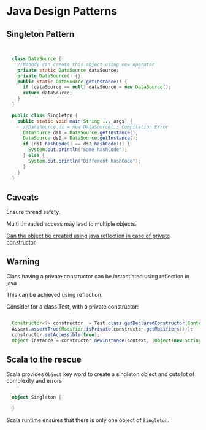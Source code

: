 # Java Design Patterns

## Singleton Pattern

```java


  class DataSource {
    //Nobody can create this object using new operator
    private static DataSource dataSource;
    private DataSource() {}
    public static DataSource getInstance() {
      if (dataSource == null) dataSource = new DataSource();
      return dataSource;
    }
  }

```


```java
  public class Singleton {
    public static void main(String ... args) {
      //DataSource ds = new DataSource(); Compilation Error
      DataSource ds1 = DataSource.getInstance();
      DataSource ds2 = DataSource.getInstance();
      if (ds1.hashCode() == ds2.hashCode()) {
        System.out.println("Same hashCode");
      } else {
        System.out.println("Different hashCode");
      }
    }
  }
```

## Caveats

Ensure thread safety.

Multi threaded access may lead to multiple objects.

[Can the object be created using java reflection in case of private constructor](http://stackoverflow.com/questions/2599440/how-can-i-access-a-private-constructor-of-a-class)


## Warning

Class having a private constructor can be instantiated using reflection in java

This can be achieved using reflection.

Consider for a class Test, with a private constructor:

```java

  Constructor<?> constructor  = Test.class.getDeclaredConstructor(Context.class, String[].class);
  Assert.assertTrue(Modifier.isPrivate(constructor.getModifiers()));
  constructor.setAccessible(true);
  Object instance = constructor.newInstance(context, (Object)new String[0]);

```

## Scala to the rescue

Scala provides `Object` key word to create a singleton object and cuts lot of complexity and errors

```scala

  object Singleton {

  }

```

Scala runtime ensures that there is only one object of `Singleton`.
